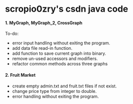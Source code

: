 # scropio0zry's csdn java code

#### 1. MyGraph, MyGraph_2, CrossGraph  
To-do: 
- error input handling without exiting the program.
- add data file read-in function.
- add function to save current graph into binary.
- remove un-used accessors and modifiers.
- refactor common methods across three graphs

#### 2. Fruit Market
- create empty admin.txt and fruit.txt files if not exist.
- change price type from integer to double.
- error handling without exiting the program.